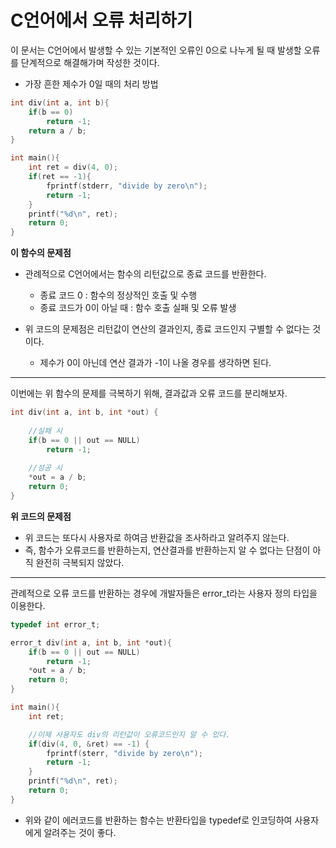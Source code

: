 C언어에서 오류 처리하기
======
이 문서는 C언어에서 발생할 수 있는 기본적인 오류인 0으로 나누게 될 때 발생할 오류를 단계적으로 해결해가며 작성한 것이다.

* 가장 흔한 제수가 0일 때의 처리 방법

```C
int div(int a, int b){
    if(b == 0)
        return -1;
    return a / b;
}

int main(){
    int ret = div(4, 0);
    if(ret == -1){
        fprintf(stderr, "divide by zero\n");
        return -1;
    }
    printf("%d\n", ret);
    return 0;
}
```

__이 함수의 문제점__

* 관례적으로 C언어에서는 함수의 리턴값으로 종료 코드를 반환한다.
   * 종료 코드 0 : 함수의 정상적인 호출 및 수행
   * 종료 코드가 0이 아닐 때 : 함수 호출 실패 및 오류 발생

* 위 코드의 문제점은 리턴값이 연산의 결과인지, 종료 코드인지 구별할 수 없다는 것이다.
   * 제수가 0이 아닌데 연산 결과가 -1이 나올 경우를 생각하면 된다. 

<hr/>
이번에는 위 함수의 문제를 극복하기 위해, 결과값과 오류 코드를 분리해보자.

```C
int div(int a, int b, int *out) {
    
    //실패 시
    if(b == 0 || out == NULL)
        return -1;
    
    //성공 시
    *out = a / b;
    return 0;
}
```

__위 코드의 문제점__

* 위 코드는 또다시 사용자로 하여금 반환값을 조사하라고 알려주지 않는다.
* 즉, 함수가 오류코드를 반환하는지, 연산결과를 반환하는지 알 수 없다는 단점이 아직 완전히 극복되지 않았다.

<hr/>
관례적으로 오류 코드를 반환하는 경우에 개발자들은 error_t라는 사용자 정의 타입을 이용한다.

```C
typedef int error_t;

error_t div(int a, int b, int *out){
    if(b == 0 || out == NULL)
        return -1;
    *out = a / b;
    return 0;
}

int main(){
    int ret;

    //이제 사용자도 div의 리턴값이 오류코드인지 알 수 있다.
    if(div(4, 0, &ret) == -1) {
        fprintf(sterr, "divide by zero\n");
        return -1;
    }
    printf("%d\n", ret);
    return 0;
}
```

* 위와 같이 에러코드를 반환하는 함수는 반환타입을 typedef로 인코딩하여 사용자에게 알려주는 것이 좋다.
